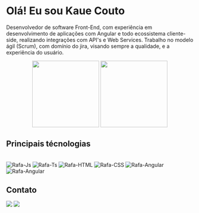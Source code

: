 # Olá! Eu sou Kaue Couto 

<p> 
   Desenvolvedor de software Front-End, com experiência em desenvolvimento de aplicações com Angular e todo ecossistema cliente-side, realizando integrações com API's e Web Services. Trabalho no modelo ágil (Scrum), com domínio do jira, visando sempre a qualidade, e a experiência do usuário.

</p>
<div align="center">
  <img height="180em" src="https://github-readme-stats.vercel.app/api?username=kauecouto&show_icons=true&theme=dark&include_all_commits=true&count_private=true"/>
  <img height="180em" src="https://github-readme-stats.vercel.app/api/top-langs/?username=kauecouto&layout=compact&langs_count=7&theme=dark"/>
</div>

## Principais técnologias
<div style="display: inline_block"><br>
  <img align="center" alt="Rafa-Js"  src="https://img.shields.io/badge/JavaScript-323330?style=for-the-badge&logo=javascript&logoColor=F7DF1E">
  <img align="center" alt="Rafa-Ts"  src="https://img.shields.io/badge/TypeScript-007ACC?style=for-the-badge&logo=typescript&logoColor=white">
  <img align="center" alt="Rafa-HTML" src="https://img.shields.io/badge/HTML5-E34F26?style=for-the-badge&logo=html5&logoColor=white">
  <img align="center" alt="Rafa-CSS" src="https://img.shields.io/badge/CSS3-1572B6?style=for-the-badge&logo=css3&logoColor=white">
  <img align="center" alt="Rafa-Angular" src="https://img.shields.io/badge/Angular-DD0031?style=for-the-badge&logo=angular&logoColor=white"/>
   <img align="center" alt="Rafa-Angular" src="https://img.shields.io/badge/Git-E34F26?style=for-the-badge&logo=git&logoColor=white"/>
<div>
  
## Contato

<div>
  <a href = "mailto:kauecouto19.kc@gmail.com"><img src="https://img.shields.io/badge/-Gmail-%23333?style=for-the-badge&logo=gmail&logoColor=white" target="_blank"></a>
  <a href="https://www.linkedin.com/in/kauêcouto" target="_blank"><img src="https://img.shields.io/badge/-LinkedIn-%230077B5?style=for-the-badge&logo=linkedin&logoColor=white" target="_blank"></a> 
</div>
